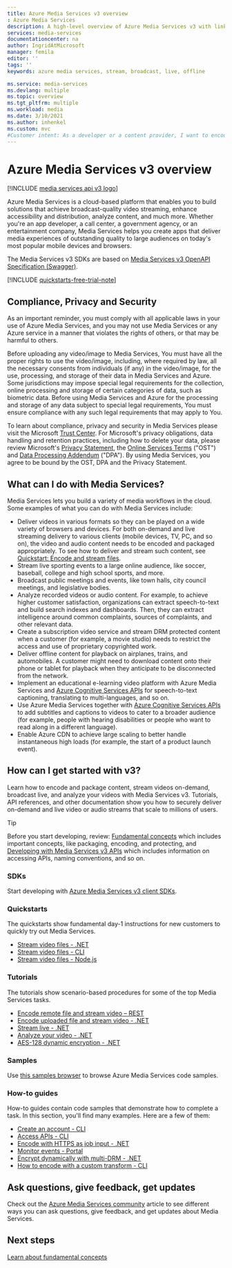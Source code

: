 ```yaml
---
title: Azure Media Services v3 overview
: Azure Media Services
description: A high-level overview of Azure Media Services v3 with links to quickstarts, tutorials, and code samples.
services: media-services
documentationcenter: na
author: IngridAtMicrosoft
manager: femila
editor: ''
tags: ''
keywords: azure media services, stream, broadcast, live, offline

ms.service: media-services
ms.devlang: multiple
ms.topic: overview
ms.tgt_pltfrm: multiple
ms.workload: media
ms.date: 3/10/2021
ms.author: inhenkel
ms.custom: mvc
#Customer intent: As a developer or a content provider, I want to encode, stream (on demand or live), analyze my media content so that my customers can: view the content on a wide variety of browsers and devices, gain valuable insights from recorded content.
---
```


# Azure Media Services v3 overview

[!INCLUDE [media services api v3 logo](./includes/v3-hr.md)]

Azure Media Services is a cloud-based platform that enables you to build solutions that achieve broadcast-quality video streaming, enhance accessibility and distribution, analyze content, and much more. Whether you're an app developer, a call center, a government agency, or an entertainment company, Media Services helps you create apps that deliver media experiences of outstanding quality to large audiences on today's most popular mobile devices and browsers.

The Media Services v3 SDKs are based on [Media Services v3 OpenAPI Specification (Swagger)](https://aka.ms/ams-v3-rest-sdk).

[!INCLUDE [quickstarts-free-trial-note](../../../includes/quickstarts-free-trial-note.md)]

## Compliance, Privacy and Security

As an important reminder, you must comply with all applicable laws in your use of Azure Media Services, and you may not use Media Services or any Azure service in a manner that violates the rights of others, or that may be harmful to others.

Before uploading any video/image to Media Services, You must have all the proper rights to use the video/image, including, where required by law, all the necessary consents from individuals (if any) in the video/image, for the use, processing, and storage of their data in Media Services and Azure. Some jurisdictions may impose special legal requirements for the collection, online processing and storage of certain categories of data, such as biometric data. Before using Media Services and Azure for the processing and storage of any data subject to special legal requirements, You must ensure compliance with any such legal requirements that may apply to You.

To learn about compliance, privacy and security in Media Services please visit the Microsoft [Trust Center](https://www.microsoft.com/trust-center/?rtc=1). For Microsoft's privacy obligations, data handling and retention practices, including how to delete your data, please review Microsoft's [Privacy Statement](https://privacy.microsoft.com/PrivacyStatement), the [Online Services Terms](https://www.microsoft.com/licensing/product-licensing/products?rtc=1) ("OST") and [Data Processing Addendum](https://www.microsoftvolumelicensing.com/DocumentSearch.aspx?Mode=3&DocumentTypeId=67) ("DPA"). By using Media Services, you agree to be bound by the OST, DPA and the Privacy Statement.
 
## What can I do with Media Services?

Media Services lets you build a variety of media workflows in the cloud. Some examples of what you can do with Media Services include:

* Deliver videos in various formats so they can be played on a wide variety of browsers and devices. For both on-demand and live streaming delivery to various clients (mobile devices, TV, PC, and so on), the video and audio content needs to be encoded and packaged appropriately. To see how to deliver and stream such content, see [Quickstart: Encode and stream files](stream-files-dotnet-quickstart.md).
* Stream live sporting events to a large online audience, like soccer, baseball, college and high school sports, and more.
* Broadcast public meetings and events, like town halls, city council meetings, and legislative bodies.
* Analyze recorded videos or audio content. For example, to achieve higher customer satisfaction, organizations can extract speech-to-text and build search indexes and dashboards. Then, they can extract intelligence around common complaints, sources of complaints, and other relevant data.
* Create a subscription video service and stream DRM protected content when a customer (for example, a movie studio) needs to restrict the access and use of proprietary copyrighted work.
* Deliver offline content for playback on airplanes, trains, and automobiles. A customer might need to download content onto their phone or tablet for playback when they anticipate to be disconnected from the network.
* Implement an educational e-learning video platform with Azure Media Services and [Azure Cognitive Services APIs](../../index.yml?pivot=products&panel=ai) for speech-to-text captioning, translating to multi-languages, and so on.
* Use Azure Media Services together with [Azure Cognitive Services APIs](../../index.yml?pivot=products&panel=ai) to add subtitles and captions to videos to cater to a broader audience (for example, people with hearing disabilities or people who want to read along in a different language).
* Enable Azure CDN to achieve large scaling to better handle instantaneous high loads (for example, the start of a product launch event).

## How can I get started with v3?

Learn how to encode and package content, stream videos on-demand, broadcast live, and analyze your videos with Media Services v3. Tutorials, API references, and other documentation show you how to securely deliver on-demand and live video or audio streams that scale to millions of users.

> [!TIP]
> Before you start developing, review: [Fundamental concepts](concepts-overview.md) which includes important concepts, like packaging, encoding, and protecting, and [Developing with Media Services v3 APIs](media-services-apis-overview.md) which includes information on accessing APIs, naming conventions, and so on.

### SDKs

Start developing with [Azure Media Services v3 client SDKs](media-services-apis-overview.md#sdks).

### Quickstarts  

The quickstarts show fundamental day-1 instructions for new customers to quickly try out Media Services.

* [Stream video files - .NET](stream-files-dotnet-quickstart.md)
* [Stream video files - CLI](stream-files-cli-quickstart.md)
* [Stream video files - Node.js](stream-files-nodejs-quickstart.md)

### Tutorials

The tutorials show scenario-based procedures for some of the top Media Services tasks.

* [Encode remote file and stream video – REST](stream-files-tutorial-with-rest.md)
* [Encode uploaded file and stream video - .NET](stream-files-tutorial-with-api.md)
* [Stream live - .NET](stream-live-tutorial-with-api.md)
* [Analyze your video - .NET](analyze-videos-tutorial.md)
* [AES-128 dynamic encryption - .NET](drm-playready-license-template-concept.md)

### Samples

Use [this samples browser](/samples/browse/?products=azure-media-services) to browse Azure Media Services code samples.

### How-to guides

How-to guides contain code samples that demonstrate how to complete a task. In this section, you'll find many examples. Here are a few of them:

* [Create an account - CLI](./account-create-how-to.md)
* [Access APIs - CLI](./access-api-howto.md)
* [Encode with HTTPS as job input - .NET](job-input-from-http-how-to.md)  
* [Monitor events - Portal](monitoring/monitor-events-portal-how-to.md)
* [Encrypt dynamically with multi-DRM - .NET](drm-protect-with-drm-tutorial.md) 
* [How to encode with a custom transform - CLI](encode-custom-preset-cli-how-to.md)

## Ask questions, give feedback, get updates

Check out the [Azure Media Services community](media-services-community.md) article to see different ways you can ask questions, give feedback, and get updates about Media Services.

## Next steps

[Learn about fundamental concepts](concepts-overview.md)
